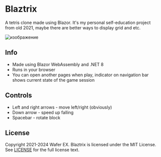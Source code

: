 # Blaztrix
A tetris clone made using Blazor. It's my personal self-education project from old 2021, maybe there are better ways to display grid and etc.

![изображение](https://github.com/Wafer-EX/Blaztrix/assets/76843479/2228d2e8-eae2-4d8e-8507-680506a4ebd6)

## Info
- Made using Blazor WebAssembly and .NET 8
- Runs in your browser
- You can open another pages when play, indicator on navigation bar shows current state of the game session

## Controls
- Left and right arrows - move left/right (obviously)
- Down arrow - speed up falling
- Spacebar - rotate block

## License
Copyright 2021-2024 Wafer EX. Blaztrix is licensed under the MIT License. See [LICENSE](LICENSE) for the full license text.
